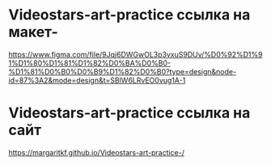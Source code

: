 # Videostars-art-practice ссылка на макет-
https://www.figma.com/file/9Jqj6DWGwOL3p3vxuS9DUv/%D0%92%D1%91%D1%80%D1%81%D1%82%D0%BA%D0%B0-%D1%81%D0%B0%D0%B9%D1%82%D0%B0?type=design&node-id=87%3A2&mode=design&t=SBlW6LRvEO0vug1A-1

# Videostars-art-practice ссылка на сайт
  https://margaritkf.github.io/Videostars-art-practice-/
